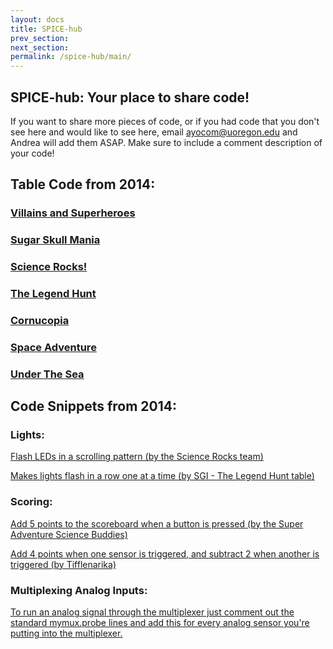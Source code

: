 ```yaml
---
layout: docs
title: SPICE-hub
prev_section: 
next_section: 
permalink: /spice-hub/main/
---
```


## SPICE-hub: Your place to share code!

If you want to share more pieces of code, or if you had code that you don't see here and would like to see here, email ayocom@uoregon.edu and Andrea will add them ASAP. Make sure to include a comment description of your code!

## Table Code from 2014:

### <a href="{{ site.basurl }}/spice-hub/villains_and_superheroes.txt">Villains and Superheroes</a>

### <a href="{{ site.basurl }}/spice-hub/sugar_skull_mania.txt">Sugar Skull Mania</a>

### <a href="{{ site.basurl }}/spice-hub/science_rocks.txt">Science Rocks!</a>

### <a href="{{ site.basurl }}/spice-hub/the_legend_hunt.txt">The Legend Hunt</a>

### <a href="{{ site.basurl }}/spice-hub/cornucopia.txt">Cornucopia</a>

### <a href="{{ site.basurl }}/spice-hub/space_adventure.txt">Space Adventure</a>

### <a href="{{ site.basurl }}/spice-hub/under_the_sea.txt">Under The Sea</a>

## Code Snippets from 2014:

### Lights:

<a href="{{ site.baseurl }}/spice-hub/science-rocks.txt">Flash LEDs in a scrolling pattern (by the Science Rocks team)</a>

<a href="{{ site.baseurl }}/spice-hub/YAY.txt">Makes lights flash in a row one at a time (by SGI - The Legend Hunt table)</a>

### Scoring:

<a href="{{ site.baseurl }}/spice-hub/addfivepoints.txt">Add 5 points to the scoreboard when a button is pressed (by the Super Adventure Science Buddies)</a>

<a href="{{ site.baseurl }}/spice-hub/sensors-points.txt">Add 4 points when one sensor is triggered, and subtract 2 when another is triggered (by Tifflenarika)</a>

### Multiplexing Analog Inputs:

<a href="{{ site.baseurl }}/spice-hub/multiplex-analog.txt">To run an analog signal through the multiplexer just comment out the standard mymux.probe lines and add this for every analog sensor you're putting into the multiplexer.</a>